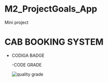 # M2_ProjectGoals_App
Mini project
# CAB BOOKING SYSTEM
- CODIGA BADGE
  
  -CODE GRADE
  
   ![quality grade](https://api.codiga.io/project/32003/status/svg)
